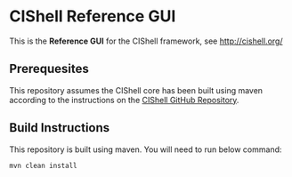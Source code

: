 # CIShell Reference GUI

This is the **Reference GUI** for the CIShell framework, see <http://cishell.org/>

## Prerequesites

This repository assumes the CIShell core has been built using maven according to the instructions on the [CIShell GitHub Repository](https://github.com/CIShell/CIShell).

## Build Instructions

This repository is built using maven. You will need to run below command:
```
mvn clean install
```
